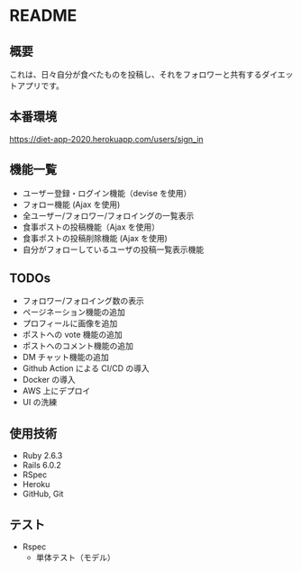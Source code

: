 # README

## 概要

これは、日々自分が食べたものを投稿し、それをフォロワーと共有するダイエットアプリです。

## 本番環境

https://diet-app-2020.herokuapp.com/users/sign_in

## 機能一覧

- ユーザー登録・ログイン機能（devise を使用）
- フォロー機能 (Ajax を使用)
- 全ユーザー/フォロワー/フォロイングの一覧表示
- 食事ポストの投稿機能（Ajax を使用）
- 食事ポストの投稿削除機能 (Ajax を使用)
- 自分がフォローしているユーザの投稿一覧表示機能

## TODOs

- フォロワー/フォロイング数の表示
- ページネーション機能の追加
- プロフィールに画像を追加
- ポストへの vote 機能の追加
- ポストへのコメント機能の追加
- DM チャット機能の追加
- Github Action による CI/CD の導入
- Docker の導入
- AWS 上にデプロイ
- UI の洗練

## 使用技術

- Ruby 2.6.3
- Rails 6.0.2
- RSpec
- Heroku
- GitHub, Git

## テスト

- Rspec
  - 単体テスト（モデル）
